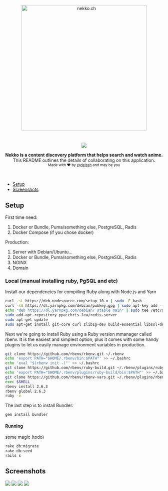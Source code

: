 <p align="center">
  <img src="http://301222.selcdn.com/nekko-ch-cdn1/assets/icon/1.5x/%D0%A0%D0%B5%D1%81%D1%83%D1%80%D1%81%205%401.5x.png" alt="nekko.ch" width="400" />
</p>

<h1 align="center"></h1>

<p align="center">
  <a href="https://circleci.com/gh/nekko-ru/website"><img src="https://circleci.com/gh/nekko-ru/website.svg?style=svg"></a>
<!--   <br />
  <a href="https://github.com/deissh/website/blob/master/README_RU.md">
    Версия на русском
  </a> -->
</p>

<p align="center">
  <b>Nekko is a content discovery platform that helps search and watch anime.</b></br>
  <span>This README outlines the details of collaborating on this application.</span></br>
  <sub>Made with ❤️ by <a href="https://github.com/deissh">@deissh</a> and may be you</sub>
</p>

<br />

* [Setup](https://github.com/nekko-ru/website/blob/master/README.md#setup)
* [Screenshots](https://github.com/nekko-ru/website/blob/master/README.md#screenshots)


## Setup

First time need:

1. Docker or Bundle, Puma/something else, PostgreSQL, Radis
2. Docker Compose (if you chose docker)

Production:

1. Server with Debian/Ubuntu...
2. Docker or Bundle, Puma/something else, PostgreSQL, Radis
3. NGINX
4. Domain

### Local (manual installing ruby, PgSQL and etc)

Install our dependencies for compiiling Ruby along with Node.js and Yarn

```bash
curl -sL https://deb.nodesource.com/setup_10.x | sudo -E bash -
curl -sS https://dl.yarnpkg.com/debian/pubkey.gpg | sudo apt-key add -
echo "deb https://dl.yarnpkg.com/debian/ stable main" | sudo tee /etc/apt/sources.list.d/yarn.list
sudo add-apt-repository ppa:chris-lea/redis-server
sudo apt-get update
sudo apt-get install git-core curl zlib1g-dev build-essential libssl-dev libreadline-dev libyaml-dev libsqlite3-dev sqlite3 libxml2-dev libxslt1-dev libcurl4-openssl-dev software-properties-common libffi-dev dirmngr gnupg apt-transport-https ca-certificates redis-server redis-tools nodejs yarn
```

Next we're going to install Ruby using a Ruby version mmanager called rbenv. It is the easiest and simplest option, plus it comes with some handy plugins to let us easily manage environment variables in production.

```bash
git clone https://github.com/rbenv/rbenv.git ~/.rbenv
echo 'export PATH="$HOME/.rbenv/bin:$PATH"' >> ~/.bashrc
echo 'eval "$(rbenv init -)"' >> ~/.bashrc
git clone https://github.com/rbenv/ruby-build.git ~/.rbenv/plugins/ruby-build
echo 'export PATH="$HOME/.rbenv/plugins/ruby-build/bin:$PATH"' >> ~/.bashrc
git clone https://github.com/rbenv/rbenv-vars.git ~/.rbenv/plugins/rbenv-vars
exec $SHELL
rbenv install 2.6.3
rbenv global 2.6.3
ruby -v
```

The last step is to install Bundler:

```bash
gem install bundler
```

#### Running

some magic (todo)

```bash
rake db:migrate
rake db:seed
rails s
```


## Screenshots

<img src="https://i.imgur.com/gFn4acx.png" />
<img src="https://i.imgur.com/6iJDbAL.png" />
<img src="https://i.imgur.com/CWNqrfm.png" />
<img src="https://i.imgur.com/qJVnbjv.png" />
